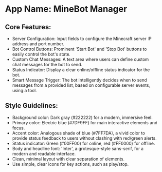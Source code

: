 # **App Name**: MineBot Manager

## Core Features:

- Server Configuration: Input fields to configure the Minecraft server IP address and port number.
- Bot Control Buttons: Prominent 'Start Bot' and 'Stop Bot' buttons to easily control the bot's state.
- Custom Chat Messages: A text area where users can define custom chat messages for the bot to send.
- Status Indicator: Display a clear online/offline status indicator for the bot.
- Smart Message Trigger: The bot intelligently decides when to send messages from a provided list, based on configurable server events, using a tool.

## Style Guidelines:

- Background color: Dark gray (#222222) for a modern, immersive feel.
- Primary color: Electric blue (#7DF9FF) for main interactive elements and focus.
- Accent color: Analogous shade of blue (#7FF7DA), a vivid color to provide status feedback to users without clashing with red/green alerts.
- Status indicator: Green (#00FF00) for online, red (#FF0000) for offline.
- Body and headline font: 'Inter', a grotesque-style sans-serif, for a modern and readable interface.
- Clean, minimal layout with clear separation of elements.
- Use simple, clear icons for key actions, such as play/stop.